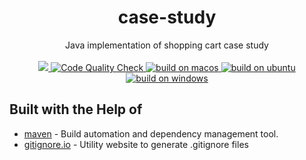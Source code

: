 <h1 align="center">case-study</h1>

<div align="center">
  Java implementation of shopping cart case study
</div>

<br />

<div align="center">
  <!-- last commit-->
  <a href="https://github.com/akadir/case-study/commits" title="Last Commit">
   <img src="https://img.shields.io/github/last-commit/akadir/case-study?style=flat">
  </a>
  
  <!-- Code Quality -->
  <a href="https://github.com/akadir/github-actions/actions">
    <img src="https://github.com/akadir/github-actions/workflows/check%20code%20quality/badge.svg"
      alt="Code Quality Check" />
  </a>
  
  <!-- macos -->
  <a href="https://github.com/akadir/github-actions/actions">
    <img src="https://github.com/akadir/github-actions/workflows/build%20on%20macos/badge.svg"
      alt="build on macos" />
  </a>
  
  <!-- ubuntu -->
  <a href="https://github.com/akadir/github-actions/actions">
    <img src="https://github.com/akadir/github-actions/workflows/build%20on%20ubuntu/badge.svg"
      alt="build on ubuntu" />
  </a>
  
  <!-- windows -->
  <a href="https://github.com/akadir/github-actions/actions">
    <img src="https://github.com/akadir/github-actions/workflows/build%20on%20windows/badge.svg"
      alt="build on windows" />
  </a>
</div>

## Built with the Help of

* [maven](https://maven.apache.org/) - Build automation and dependency management tool.
* [gitignore.io](https://gitignore.io/) - Utility website to generate .gitignore files
